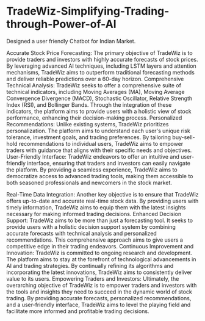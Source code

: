 # TradeWiz-Simplifying-Trading-through-Power-of-AI
Designed a user friendly Chatbot for Indian Market.

Accurate Stock Price Forecasting: The primary objective of TradeWiz is to provide
traders and investors with highly accurate forecasts of stock prices. By leveraging
advanced AI techniques, including LSTM layers and attention mechanisms,
TradeWiz aims to outperform traditional forecasting methods and deliver reliable
predictions over a 60-day horizon.
Comprehensive Technical Analysis: TradeWiz seeks to offer a comprehensive suite of
technical indicators, including Moving Averages (MA), Moving Average
Convergence Divergence (MACD), Stochastic Oscillator, Relative Strength Index
(RSI), and Bollinger Bands. Through the integration of these indicators, the platform
aims to provide users with a holistic view of stock performance, enhancing their
decision-making process.
Personalized Recommendations: Unlike existing systems, TradeWiz prioritizes
personalization. The platform aims to understand each user's unique risk tolerance,
investment goals, and trading preferences. By tailoring buy-sell-hold
recommendations to individual users, TradeWiz aims to empower traders with
guidance that aligns with their specific needs and objectives.
User-Friendly Interface: TradeWiz endeavors to offer an intuitive and user-friendly
interface, ensuring that traders and investors can easily navigate the platform. By
providing a seamless experience, TradeWiz aims to democratize access to advanced
trading tools, making them accessible to both seasoned professionals and newcomers
in the stock market.

Real-Time Data Integration: Another key objective is to ensure that TradeWiz offers
up-to-date and accurate real-time stock data. By providing users with timely
information, TradeWiz aims to equip them with the latest insights necessary for
making informed trading decisions.
Enhanced Decision Support: TradeWiz aims to be more than just a forecasting tool. It
seeks to provide users with a holistic decision support system by combining accurate
forecasts with technical analysis and personalized recommendations. This
comprehensive approach aims to give users a competitive edge in their trading
endeavors.
Continuous Improvement and Innovation: TradeWiz is committed to ongoing
research and development. The platform aims to stay at the forefront of technological
advancements in AI and trading strategies. By continually refining its algorithms and
incorporating the latest innovations, TradeWiz aims to consistently deliver value to its
users.
Empowering Traders and Investors: Ultimately, the overarching objective of
TradeWiz is to empower traders and investors with the tools and insights they need to
succeed in the dynamic world of stock trading. By providing accurate forecasts,
personalized recommendations, and a user-friendly interface, TradeWiz aims to level
the playing field and facilitate more informed and profitable trading decisions.
